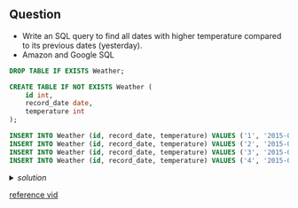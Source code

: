## Question 
- Write an SQL query to find all dates with higher temperature compared to its previous dates (yesterday).
- Amazon and Google SQL
  
```sql
DROP TABLE IF EXISTS Weather;

CREATE TABLE IF NOT EXISTS Weather (
	id int, 
	record_date date, 
	temperature int
);

INSERT INTO Weather (id, record_date, temperature) VALUES ('1', '2015-01-01', '10');
INSERT INTO Weather (id, record_date, temperature) VALUES ('2', '2015-01-02', '25');
INSERT INTO Weather (id, record_date, temperature) VALUES ('3', '2015-01-03', '20');
INSERT INTO Weather (id, record_date, temperature) VALUES ('4', '2015-01-04', '30');
```

<details>
  <summary><i>solution</i></summary>
  
```sql
-- approach 1
SELECT weather_curr_prev_temp.record_date, weather_curr_prev_temp.temperature
FROM (
	SELECT *, LAG(temperature) OVER() AS prev_day_temp
	FROM Weather ) AS weather_curr_prev_temp
WHERE weather_curr_prev_temp.temperature > weather_curr_prev_temp.prev_day_temp


-- approach 2
WITH weather_curr_prev_temp AS (
	SELECT *, LAG(temperature) OVER() AS prev_day_temp
	FROM Weather 
)
SELECT weather_curr_prev_temp.record_date, weather_curr_prev_temp.temperature
FROM weather_curr_prev_temp
WHERE weather_curr_prev_temp.temperature > weather_curr_prev_temp.prev_day_temp
```
</details>

[reference vid](https://www.youtube.com/watch?v=WLFcv36qNWg&list=PLF2u7Zn-dIxaBr_hd9Hwexqll7elUMsw_&index=13)
